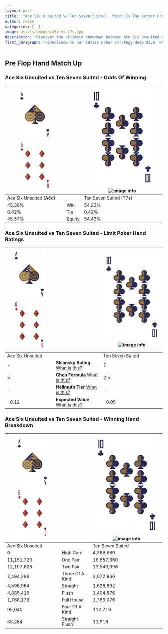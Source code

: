 ```yaml
---
layout: post
title:  "Ace Six Unsuited Vs Ten Seven Suited | Which Is The Better Hand In Poker? A Complete Guide"
author: reece
categories: [  ]
image: assets/images/a6o-vs-t7s.jpg
description: "Discover the ultimate showdown between Ace Six Unsuited and Ten Seven Suited in poker! Uncover the odds, strategies, and scenarios where one hand triumphs over the other. Get ready to up your poker game with this thrilling analysis."
first_paragraph: "<p>Welcome to our latest poker strategy deep dive, where we're pitting two distinct hands against each other in a high-stakes showdown: Ace Six Unsuited vs Ten Seven Suited.</p><p>In the dynamic world of poker, every decision counts, and knowing which hand holds the upper hand is key to your success at the table.</p><p>In this article, we'll dissect these two hands, explore the scenarios where one dominates the other, and equip you with the knowledge to make strategic choices that can tip the odds in your favor.</p><p>Get ready to unravel the intriguing dynamics of these poker hands and elevate your game to new heights.</p>"
---
```




[comment]: # (sp0)

## Pre Flop Hand Match Up

<div class="table hand-ratings" markdown="1"> 



### Ace Six Unsuited vs Ten Seven Suited - Odds Of Winning


    
| ![image info](assets/images/hand1/A.png) ![image info](assets/images/hand1/6o.png) |  | ![image info](assets/images/hand2/T.png) ![image info](assets/images/hand2/7s.png) |
| -------- | -------- | -------- |
| Ace Six Unsuited (A6o) |  | Ten Seven Suited (T7s) |
| 45.36% | Win | 54.23% |
| 0.42% | Tie | 0.42% |
| 45.57% | Equity | 54.43% |




[comment]: # (sp1)



### Ace Six Unsuited vs Ten Seven Suited - Limit Poker Hand Ratings


    
| ![image info](assets/images/hand1/A.png) ![image info](assets/images/hand1/6o.png) |  | ![image info](assets/images/hand2/T.png) ![image info](assets/images/hand2/7s.png) |
| -------- | -------- | -------- |
| Ace Six Unsuited |  | Ten Seven Suited |
| - | **Sklansky Rating** [What is this?](/sklansky-rating-explained) | 7 |
| 5 | **Chen Formula** [What is this?](/chen-formula-explained) | 2.5 |
| - | **Hellmuth Tier** [What is this?](/Hellmuth-tier-explained) | - |
| -0.12 | **Expected Value** [What is this?](/expected-value-explained) | -0.05 |




[comment]: # (sp2)



### Ace Six Unsuited vs Ten Seven Suited - Winning Hand Breakdown


    
| ![image info](assets/images/hand1/A.png) ![image info](assets/images/hand1/6o.png) |  | ![image info](assets/images/hand2/T.png) ![image info](assets/images/hand2/7s.png) |
| -------- | -------- | -------- |
| Ace Six Unsuited |  | Ten Seven Suited |
| 0 | High Card | 4,369,680 |
| 11,151,720 | One Pair | 18,657,360 |
| 12,197,628 | Two Pair | 13,540,896 |
| 2,494,296 | Three Of A Kind | 3,072,960 |
| 4,598,964 | Straight | 1,628,892 |
| 4,885,416 | Flush | 1,404,576 |
| 1,768,176 | Full House | 1,769,076 |
| 95,040 | Four Of A Kind | 112,716 |
| 88,284 | Straight Flush | 11,916 |




[comment]: # (sp3)



</div>

[comment]: # (sp4)



[comment]: # (sp5)

